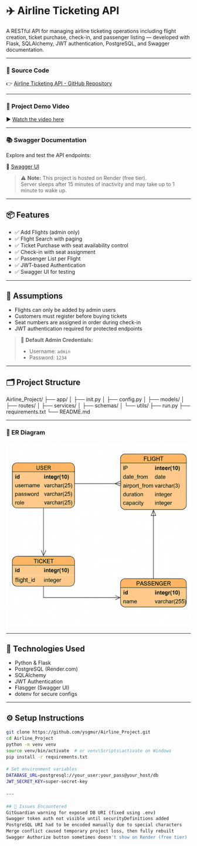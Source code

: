 # ✈️ Airline Ticketing API

A RESTful API for managing airline ticketing operations including flight creation, ticket purchase, check-in, and passenger listing — developed with Flask, SQLAlchemy, JWT authentication, PostgreSQL, and Swagger documentation.

---

### 🔗 Source Code

👉 [Airline Ticketing API - GitHub Repository](https://github.com/ysgmur/Airline_Project)

---

### 🎥 Project Demo Video

▶️ [Watch the video here](https://drive.google.com/file/d/1AlxHvJsv9N3yzEX0g-ZWJBOIb8_LIwVS/view?usp=sharing)

---

### 📚 Swagger Documentation

Explore and test the API endpoints:

🔗 [Swagger UI](https://airline-project-227h.onrender.com/apidocs/#/)

> ⚠️ **Note:** This project is hosted on Render (free tier).  
> Server sleeps after 15 minutes of inactivity and may take up to 1 minute to wake up.

---

## 📦 Features

- ✅ Add Flights (admin only)
- ✅ Flight Search with paging
- ✅ Ticket Purchase with seat availability control
- ✅ Check-in with seat assignment
- ✅ Passenger List per Flight
- ✅ JWT-based Authentication
- ✅ Swagger UI for testing

---

## 🧠 Assumptions

- Flights can only be added by admin users  
- Customers must register before buying tickets  
- Seat numbers are assigned in order during check-in  
- JWT authentication required for protected endpoints  

> 🔐 **Default Admin Credentials:**
> - Username: `admin`
> - Password: `1234`

---

## 🗂️ Project Structure

Airline_Project/ ├── app/ │ ├── init.py │ ├── config.py │ ├── models/ │ ├── routes/ │ ├── services/ │ ├── schemas/ │ └── utils/ ├── run.py ├── requirements.txt └── README.md

---

### 📌 ER Diagram

![ER Diagram](https://github.com/ysgmur/Airline_Project/blob/main/ER_Diagram/ER%20Diagram.png?raw=true)

---

## 🧪 Technologies Used

- Python & Flask  
- PostgreSQL (Render.com)  
- SQLAlchemy  
- JWT Authentication  
- Flasgger (Swagger UI)  
- dotenv for secure configs  

---

## ⚙️ Setup Instructions

```bash
git clone https://github.com/ysgmur/Airline_Project.git
cd Airline_Project
python -m venv venv
source venv/bin/activate  # or venv\Scripts\activate on Windows
pip install -r requirements.txt

# Set environment variables
DATABASE_URL=postgresql://your_user:your_pass@your_host/db
JWT_SECRET_KEY=super-secret-key

---

## 🐞 Issues Encountered
GitGuardian warning for exposed DB URI (fixed using .env)
Swagger token auth not visible until securityDefinitions added
PostgreSQL URI had to be encoded manually due to special characters
Merge conflict caused temporary project loss, then fully rebuilt
Swagger Authorize button sometimes doesn't show on Render (free tier)



